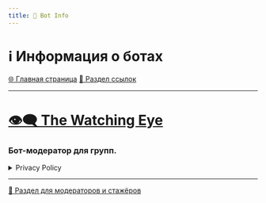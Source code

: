 ```yaml
---
title: 🤖 Bot Info
---
```


<link rel="stylesheet" href="css/style.css">

# ℹ️ Информация о ботах

<a href="./index.html" class="button-link">🌐 Главная страница</a>
<a href="./links.html" class="button-link">🔗 Раздел ссылок</a>

- - - - -

# [👁️‍🗨️ The Watching Eye](https://t.me/TheWatchingEyeBot)

### Бот-модератор для групп.







<details>
<summary>Privacy Policy</summary>
<p>At The Watching Eye, accessible from @TheWatchingEyeBot on Telegram one of our main priorities is the privacy of our users.
This Privacy Policy document contains types of information that is collected and recorded by The Watching Eye.
<br><br>
This Privacy Policy applies only to our online activities and is valid for users who come into contact to our Telegram Bots with regards to the information that they shared and/or collect in The Watching Eye or that Telegram shares with The Watching Eye related to them. This policy is not applicable to any information collected offline or via channels other than these Telegram Bots.</p>
<ul>
<b>Lawful bases</b>
<p>We do not ask for your prior consent in relation to the data that is saved as the following information is essential to be able to provide the services to the groups that use our Bot.
<br><br>
The lawful bases we rely on for processing your information are:</p>
<li>We offer a public service for the protection of Telegram groups.
<ul>
<li>Telegram does not offer any feature to automatically protect groups, which is why our bot acts in the public interest in this regard, offering a mostly free service for protecting groups from any unwelcome external and internal attacks.</li>
<li>The manual group management functions provided directly by Telegram are incomplete or hard to be used: through our bot it is possible to greatly facilitate the action of administrators to protect their groups, compensating for the shortcomings of the platform itself.</li>
</ul>
</li>
<li>We pursue the legitimate interest of groups and their group managers, who use our services also for 360-degree management of the same.</li>
</ul>
</details>










- - - - -

<a href="./TGmodRules.html" class="button2-link">📝 Раздел для модераторов и стажёров</a>